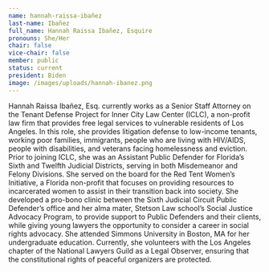 ```yaml
---
name: hannah-raissa-ibañez
last-name: Ibañez
full_name: Hannah Raissa Ibañez, Esquire
pronouns: She/Her
chair: false
vice-chair: false
member: public
status: current
president: Biden
image: /images/uploads/hannah-ibanez.png
---
```

Hannah Raissa Ibañez, Esq. currently works as a Senior Staff Attorney on the Tenant Defense Project for Inner City Law Center (ICLC), a non-profit law firm that provides free legal services to vulnerable residents of Los Angeles.  In this role, she provides litigation defense to low-income tenants, working poor families, immigrants, people who are living with HIV/AIDS, people with disabilities, and veterans facing homelessness and eviction.  Prior to joining ICLC, she was an Assistant Public Defender for Florida’s Sixth and Twelfth Judicial Districts, serving in both Misdemeanor and Felony Divisions.  She served on the board for the Red Tent Women’s Initiative, a Florida non-profit that focuses on providing resources to incarcerated women to assist in their transition back into society.  She developed a pro-bono clinic between the Sixth Judicial Circuit Public Defender’s office and her alma mater, Stetson Law school’s Social Justice Advocacy Program, to provide support to Public Defenders and their clients, while giving young lawyers the opportunity to consider a career in social rights advocacy.  She attended Simmons University in Boston, MA for her undergraduate education. Currently, she volunteers with the Los Angeles chapter of the National Lawyers Guild as a Legal Observer, ensuring that the constitutional rights of peaceful organizers are protected.  